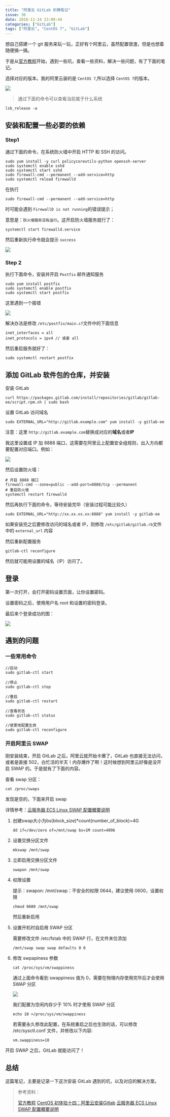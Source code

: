 ```yaml
---
title: "阿里云 GitLab 折腾笔记"
issue: 36
date: 2018-11-24 23:09:44
categories: ["GitLab"]
tags: ["阿里云", "CentOS 7", "GitLab"]
---
```


想自己搭建一个 git 服务来玩一玩，正好有个阿里云，虽然配置很渣，但是也想着随便搞一搞。

于是从[官方教程](https://about.gitlab.com/install/)开始，遇到一些坑，查看一些资料，解决一些问题，有了下面的笔记。

<!-- more -->

选择对应的版本。我的阿里云装的是 `CentOS 7`,所以选择 `CentOS 7`的版本。

![](/images/aliyun-gitlab-install/aliyun-gitlab-install1.jpg)

> 通过下面的命令可以查看当前属于什么系统
>
```shell
lsb_release -a
```



## 安装和配置一些必要的依赖

### Step1

通过下面的命令，在系统防火墙中开启 HTTP 和 SSH 的访问。

```shell
sudo yum install -y curl policycoreutils-python openssh-server
sudo systemctl enable sshd
sudo systemctl start sshd
sudo firewall-cmd --permanent --add-service=http
sudo systemctl reload firewalld
```

在执行 

`sudo firewall-cmd --permanent --add-service=http`

时可能会遇到 `FirewallD is not running`的错误提示；

意思是：`防火墙服务没有运行`。这开启防火墙服务就行了：

```shell
systemctl start firewalld.service	
```

然后重新执行命令就会提示 `success`

![](/images/aliyun-gitlab-install/aliyun-gitlab-install2.jpg)



### Step 2

执行下面命令，安装并开启 `Postfix` 邮件通知服务

```shell
sudo yum install postfix
sudo systemctl enable postfix
sudo systemctl start postfix
```

这里遇到一个报错

![](/images/aliyun-gitlab-install/aliyun-gitlab-install3.jpg)

解决办法是修改 `/etc/postfix/main.cf`文件中的下面信息

```shell
inet_interfaces = all
inet_protocols = ipv4 // 或者 all
```

然后重启服务就好了：

```shell
sudo systemctl restart postfix
```



## 添加 GitLab 软件包的仓库，并安装

安装 GitLab

```shell
curl https://packages.gitlab.com/install/repositories/gitlab/gitlab-ee/script.rpm.sh | sudo bash
```

设置 GitLab 访问域名

```shell
sudo EXTERNAL_URL="http://gitlab.example.com" yum install -y gitlab-ee
```

注意：这里 `http://gitlab.example.com`替换成对应的**域名**或者**IP**

我这里设置成 IP 加 8888 端口，这需要在阿里云上配置安全组规则，出入方向都要配置对应端口。例如：

![](/images/aliyun-gitlab-install/aliyun-gitlab-install4.jpg)

然后设置防火墙：

```shell
# 开启 8888 端口
firewall-cmd --zone=public --add-port=8888/tcp --permanent
# 重启防火墙
systemctl restart firewalld
```

然后再执行下面的命令，等待安装完毕（安装过程可能比较久）

```shell
sudo EXTERNAL_URL="http://xx.xx.xx.xx:8888" yum install -y gitlab-ee
```

如果安装完之后要修改访问的域名或者 IP，则修改 `/etc/gitlab/gitlab.rb`文件中的 `external_url` 内容

然后重新配置服务

```
gitlab-ctl reconfigure
```

然后就可能用设置的域名（IP）访问了。



## 登录

第一次打开，会打开密码设置页面，让你设置密码。

设置密码之后，使用用户名 root 和设置的密码登录。

最后来个登录成功的图：

![](/images/aliyun-gitlab-install/aliyun-gitlab-install5.jpg)



## 遇到的问题

### 一些常用命令

```shell
//启动
sudo gitlab-ctl start

//停止
sudo gitlab-ctl stop

//重启
sudo gitlab-ctl restart

//查看状态
sudo gitlab-ctl status

//使更改配置生效
sudo gitlab-ctl reconfigure
```



### 开启阿里云 SWAP

刚安装结束，开启 GitLab 之后，阿里云就开始卡爆了，GitLab 也直接无法访问，或者是直接 502，白忙活的半天！内存爆炸了啊！这时候想到阿里云好像是没开启 SWAP 的。于是就有了下面的内容。

查看 swap 分区：

```shell
cat /proc/swaps
```

发现是空的，下面来开启 swap

详情参考：[云服务器 ECS Linux SWAP 配置概要说明](https://help.aliyun.com/knowledge_detail/42534.html)

1. 创建swap大小为bs(block_size)*count(number_of_block)=4G

   ```shell
   dd if=/dev/zero of=/mnt/swap bs=1M count=4096
   ```

2. 设置交换分区文件

   ```shell
   mkswap /mnt/swap
   ```

3. 立即启用交换分区文件

   ```shell
   swapon /mnt/swap
   ```

4. 权限设置

   提示：swapon: /mnt/swap：不安全的权限 0644，建议使用 0600，设置权限

   ```shell
   chmod 0600 /mnt/swap
   ```

   然后重新启用

5. 设置开机时自启用 SWAP 分区

   需要修改文件 /etc/fstab 中的 SWAP 行，在文件末位添加

   ```shell
   /mnt/swap swap swap defaults 0 0
   ```

6. 修改 swpapiness 参数

   ```shell
   cat /proc/sys/vm/swappiness
   ```

   通过上面命令看到 swappiness 值为 0，需要在物理内存使用完毕后才会使用 SWAP 分区

   ![](/images/aliyun-gitlab-install/aliyun-gitlab-install6.jpg)

    我们配置为空闲内存少于 10% 时才使用 SWAP 分区

   ```shell
   echo 10 >/proc/sys/vm/swappiness
   ```

   若需要永久修改此配置，在系统重启之后也生效的话，可以修改 /etc/sysctl.conf 文件，并修改以下内容:

   ```shell
   vm.swappiness=10
   ```

开启 SWAP 之后，GitLab 就能访问了！


## 总结

这篇笔记，主要是记录一下这次安装 GitLab 遇到的坑，以及对应的解决方案。


> 参考资料：
>
> [官方教程](https://about.gitlab.com/install/)
> [CentOS 初体验十四：阿里云安装Gitlab](https://blog.csdn.net/zhaoyanjun6/article/details/79144175)
> [云服务器 ECS Linux SWAP 配置概要说明](https://help.aliyun.com/knowledge_detail/42534.html)